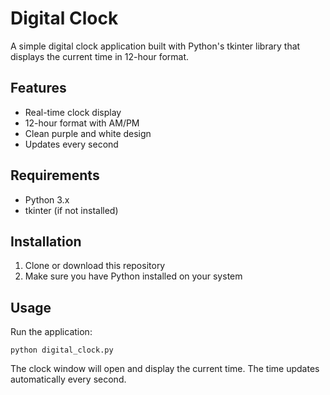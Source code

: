 # Digital Clock

A simple digital clock application built with Python's tkinter library that displays the current time in 12-hour format.

## Features

- Real-time clock display
- 12-hour format with AM/PM
- Clean purple and white design
- Updates every second

## Requirements

- Python 3.x
- tkinter (if not installed)

## Installation

1. Clone or download this repository
2. Make sure you have Python installed on your system

## Usage

Run the application:

```
python digital_clock.py
```

The clock window will open and display the current time. The time updates automatically every second.
